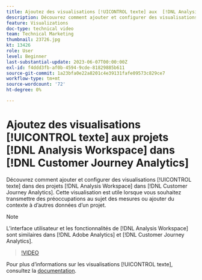 ```yaml
---
title: Ajoutez des visualisations [!UICONTROL texte] aux  [!DNL Analysis Workspace] projets
description: Découvrez comment ajouter et configurer des visualisations [!UICONTROL texte] dans [!DNL Analysis Workspace] projets dans [!DNL Customer Journey Analytics].
feature: Visualizations
doc-type: technical video
team: Technical Marketing
thumbnail: 23726.jpg
kt: 13426
role: User
level: Beginner
last-substantial-update: 2023-06-07T00:00:00Z
exl-id: f4ddd3fb-af0b-4594-9cde-81829885b611
source-git-commit: 1a23bfa0e22a8201c4e39131fafe09573c829ce7
workflow-type: tm+mt
source-wordcount: '72'
ht-degree: 0%

---
```


# Ajoutez des visualisations [!UICONTROL texte] aux projets [!DNL Analysis Workspace] dans [!DNL Customer Journey Analytics]

Découvrez comment ajouter et configurer des visualisations [!UICONTROL texte] dans des projets [!DNL Analysis Workspace] dans [!DNL Customer Journey Analytics]. Cette visualisation est utile lorsque vous souhaitez transmettre des préoccupations au sujet des mesures ou ajouter du contexte à d’autres données d’un projet.

>[!NOTE]
>
>L’interface utilisateur et les fonctionnalités de [!DNL Analysis Workspace] sont similaires dans [!DNL Adobe Analytics] et [!DNL Customer Journey Analytics].

>[!VIDEO](https://video.tv.adobe.com/v/23726/?quality=12&learn=on)

Pour plus d’informations sur les visualisations [!UICONTROL texte], consultez la [documentation](https://experienceleague.adobe.com/docs/analytics-platform/using/cja-workspace/visualizations/text.html).
